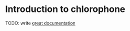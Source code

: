 # Introduction to chlorophone

TODO: write [great documentation](http://jacobian.org/writing/what-to-write/)
